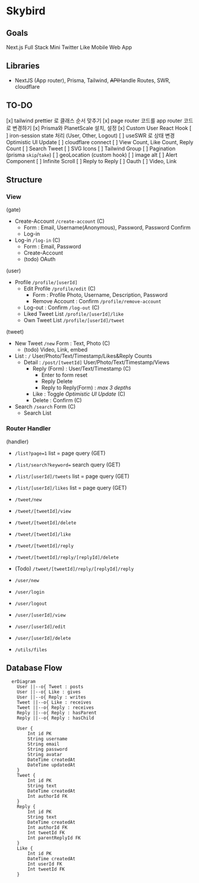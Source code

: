 # Skybird

## Goals

Next.js Full Stack Mini Twitter Like Mobile Web App

## Libraries

- NextJS (App router), Prisma, Tailwind, ~~API~~Handle Routes, SWR, cloudflare

## TO-DO

[x] tailwind prettier 로 클래스 순서 맞추기
[x] page router 코드를 app router 코드로 변경하기
[x] Prisma와 PlanetScale 설치, 설정
[x] Custom User React Hook
[ ] iron-session state 처리 (User, Other, Logout)
[ ] useSWR 로 상태 변경 Optimistic UI Update
[ ] cloudflare connect
[ ] View Count, Like Count, Reply Count
[ ] Search Tweet
[ ] SVG Icons
[ ] Tailwind Group
[ ] Pagination (prisma `skip`/`take`)
[ ] geoLocation (custom hook)
[ ] image alt
[ ] Alert Component
[ ] Infinite Scroll
[ ] Reply to Reply
[ ] Oauth
[ ] Video, Link

## Structure

### View

(gate)

- Create-Account `/create-account` (C)
  - Form : Email, Username(Anonymous), Password, Password Confirm
  - Log-in
- Log-in `/log-in` (C)
  - Form : Email, Password
  - Create-Account
  - (todo) OAuth

(user)

- Profile `/profile/[userId]`
  - Edit Profile `/profile/edit` (C)
    - Form : Profile Photo, Username, Description, Password
    - Remove Account : Confirm `/profile/remove-account`
  - Log-out : Confirm `/log-out` (C)
  - Liked Tweet List `/profile/[userId]/like`
  - Own Tweet List `/profile/[userId]/tweet`

(tweet)

- New Tweet `/new` Form : Text, Photo (C)
  - (todo) Video, Link, embed
- List : `/` User/Photo/Text/Timestamp/Likes&Reply Counts
  - Detail : `/post/[tweetId]` User/Photo/Text/Timestamp/Views
    - Reply (Form) : User/Text/Timestamp (C)
      - Enter to form reset
      - Reply Delete
      - Reply to Reply(Form) : _max 3 depths_
    - Like : Toggle _Optimistic UI Update_ (C)
    - Delete : Confirm (C)
- Search `/search` Form (C)
  - Search List

### Router Handler

(handler)

- `/list?page=1` list = page query (GET)
- `/list/search?keyword=` search query (GET)
- `/list/[userId]/tweets` list = page query (GET)
- `/list/[userId]/likes` list = page query (GET)

- `/tweet/new`
- `/tweet/[tweetId]/view`
- `/tweet/[tweetId]/delete`
- `/tweet/[tweetId]/like`
- `/tweet/[tweetId]/reply`
- `/tweet/[tweetId]/reply/[replyId]/delete`
- (Todo) `/tweet/[tweetId]/reply/[replyId]/reply`

- `/user/new`
- `/user/login`
- `/user/logout`
- `/user/[userId]/view`
- `/user/[userId]/edit`
- `/user/[userId]/delete`

- `/utils/files`

## Database Flow

```mermaid
  erDiagram
    User ||--o{ Tweet : posts
    User ||--o{ Like : gives
    User ||--o{ Reply : writes
    Tweet ||--o{ Like : receives
    Tweet ||--o{ Reply : receives
    Reply ||--o{ Reply : hasParent
    Reply ||--o{ Reply : hasChild

    User {
        Int id PK
        String username
        String email
        String password
        String avatar
        DateTime createdAt
        DateTime updatedAt
    }
    Tweet {
        Int id PK
        String text
        DateTime createdAt
        Int authorId FK
    }
    Reply {
        Int id PK
        String text
        DateTime createdAt
        Int authorId FK
        Int tweetId FK
        Int parentReplyId FK
    }
    Like {
        Int id PK
        DateTime createdAt
        Int userId FK
        Int tweetId FK
    }
```
